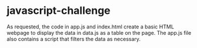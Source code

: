 # javascript-challenge

As requested, the code in app.js and index.html create a basic HTML webpage to display the data in data.js as a table on the page. The app.js file also contains a script that filters the data as necessary.
